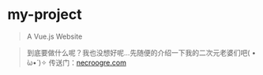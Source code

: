 # my-project

> A Vue.js Website

> 到底要做什么呢？我也没想好呢...先随便的介绍一下我的二次元老婆们吧( • ̀ω•́ )✧ 传送门：[necroogre.com](http://necroogre.com)


